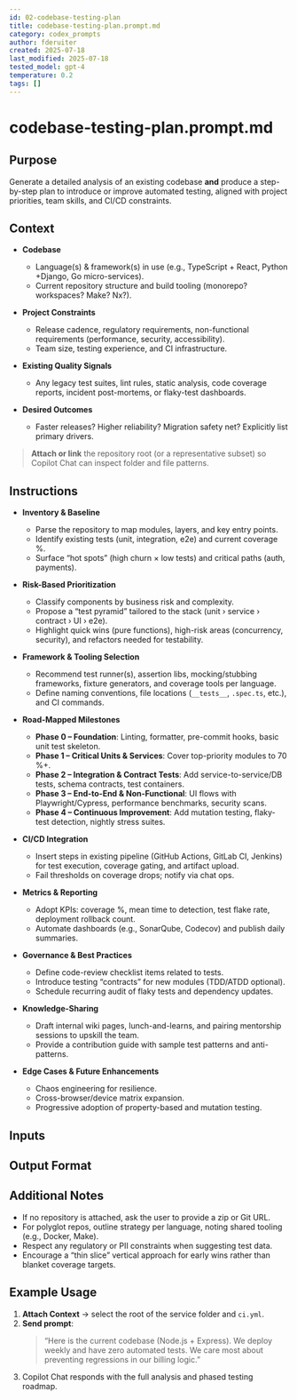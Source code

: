 ```yaml
---
id: 02-codebase-testing-plan
title: codebase-testing-plan.prompt.md
category: codex_prompts
author: fderuiter
created: 2025-07-18
last_modified: 2025-07-18
tested_model: gpt-4
temperature: 0.2
tags: []
---
```


# codebase-testing-plan.prompt.md

## Purpose

Generate a detailed analysis of an existing codebase **and** produce a step-by-step plan to introduce or improve automated testing, aligned with project priorities, team skills, and CI/CD constraints.

## Context

- **Codebase**  
   - Language(s) & framework(s) in use (e.g., TypeScript + React, Python +Django, Go micro-services).  
   - Current repository structure and build tooling (monorepo? workspaces? Make? Nx?).

- **Project Constraints**  
   - Release cadence, regulatory requirements, non-functional requirements (performance, security, accessibility).  
   - Team size, testing experience, and CI infrastructure.

- **Existing Quality Signals**  
   - Any legacy test suites, lint rules, static analysis, code coverage reports, incident post-mortems, or flaky-test dashboards.

- **Desired Outcomes**  
   - Faster releases? Higher reliability? Migration safety net? Explicitly list primary drivers.

> **Attach or link** the repository root (or a representative subset) so Copilot Chat can inspect folder and file patterns.

## Instructions

<!-- Comprehensive “Testing Strategy & Roadmap” prompt -->


- **Inventory & Baseline**  
   - Parse the repository to map modules, layers, and key entry points.  
   - Identify existing tests (unit, integration, e2e) and current coverage %.  
   - Surface “hot spots” (high churn × low tests) and critical paths (auth, payments).

- **Risk-Based Prioritization**  
   - Classify components by business risk and complexity.  
   - Propose a “test pyramid” tailored to the stack (unit › service › contract › UI › e2e).  
   - Highlight quick wins (pure functions), high-risk areas (concurrency, security), and refactors needed for testability.

- **Framework & Tooling Selection**  
   - Recommend test runner(s), assertion libs, mocking/stubbing frameworks, fixture generators, and coverage tools per language.  
   - Define naming conventions, file locations (`__tests__`, `.spec.ts`, etc.), and CI commands.

- **Road-Mapped Milestones**  
   - **Phase 0 – Foundation**: Linting, formatter, pre-commit hooks, basic unit test skeleton.  
   - **Phase 1 – Critical Units & Services**: Cover top-priority modules to 70 %+.  
   - **Phase 2 – Integration & Contract Tests**: Add service-to-service/DB tests, schema contracts, test containers.  
   - **Phase 3 – End-to-End & Non-Functional**: UI flows with Playwright/Cypress, performance benchmarks, security scans.  
   - **Phase 4 – Continuous Improvement**: Add mutation testing, flaky-test detection, nightly stress suites.

- **CI/CD Integration**  
   - Insert steps in existing pipeline (GitHub Actions, GitLab CI, Jenkins) for test execution, coverage gating, and artifact upload.  
   - Fail thresholds on coverage drops; notify via chat ops.

- **Metrics & Reporting**  
   - Adopt KPIs: coverage %, mean time to detection, test flake rate, deployment rollback count.  
   - Automate dashboards (e.g., SonarQube, Codecov) and publish daily summaries.

- **Governance & Best Practices**  
   - Define code-review checklist items related to tests.  
   - Introduce testing “contracts” for new modules (TDD/ATDD optional).  
   - Schedule recurring audit of flaky tests and dependency updates.

- **Knowledge-Sharing**  
   - Draft internal wiki pages, lunch-and-learns, and pairing mentorship sessions to upskill the team.  
   - Provide a contribution guide with sample test patterns and anti-patterns.

- **Edge Cases & Future Enhancements**  
   - Chaos engineering for resilience.  
   - Cross-browser/device matrix expansion.  
   - Progressive adoption of property-based and mutation testing.

## Inputs

## Output Format

## Additional Notes

- If no repository is attached, ask the user to provide a zip or Git URL.  
- For polyglot repos, outline strategy per language, noting shared tooling (e.g., Docker, Make).  
- Respect any regulatory or PII constraints when suggesting test data.  
- Encourage a “thin slice” vertical approach for early wins rather than blanket coverage targets.

## Example Usage

1. **Attach Context** → select the root of the service folder and `ci.yml`.  
1. **Send prompt**:  
   > “Here is the current codebase (Node.js + Express). We deploy weekly and have zero automated tests. We care most about preventing regressions in our billing logic.”  
1. Copilot Chat responds with the full analysis and phased testing roadmap.
